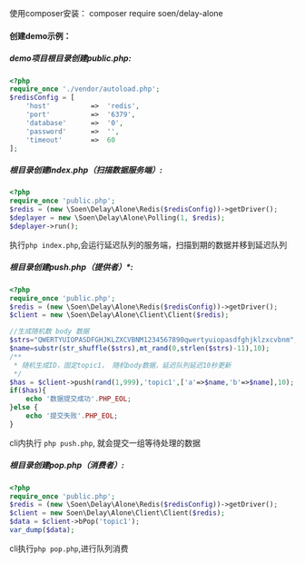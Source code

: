 使用composer安装：
composer require soen/delay-alone

#### 创建demo示例：
##### demo项目根目录创建public.php:
```php
<?php
require_once './vendor/autoload.php';
$redisConfig = [
    'host'          =>  'redis',
    'port'          =>  '6379',
    'database'      =>  '0',
    'password'      =>  '',
    'timeout'       =>  60
];
```
##### 根目录创建index.php（扫描数据服务端）:
```php
<?php
require_once 'public.php';
$redis = (new \Soen\Delay\Alone\Redis($redisConfig))->getDriver();
$deplayer = new \Soen\Delay\Alone\Polling(1, $redis);
$deplayer->run();
```
执行`php index.php`,会运行延迟队列的服务端，扫描到期的数据并移到延迟队列

##### 根目录创建push.php（提供者）*:
```php
<?php
require_once 'public.php';
$redis = (new \Soen\Delay\Alone\Redis($redisConfig))->getDriver();
$client = new \Soen\Delay\Alone\Client\Client($redis);

//生成随机数 body 数据
$strs="QWERTYUIOPASDFGHJKLZXCVBNM1234567890qwertyuiopasdfghjklzxcvbnm";
$name=substr(str_shuffle($strs),mt_rand(0,strlen($strs)-11),10);
/**
 * 随机生成ID，固定topic1， 随机body数据，延迟队列延迟10秒更新
 */
$has = $client->push(rand(1,999),'topic1',['a'=>$name,'b'=>$name],10);
if($has){
    echo '数据提交成功'.PHP_EOL;
}else {
    echo '提交失败'.PHP_EOL;
}

```
cli内执行 `php push.php`, 就会提交一组等待处理的数据

##### 根目录创建pop.php（消费者）:
```php
<?php
require_once 'public.php';
$redis = (new \Soen\Delay\Alone\Redis($redisConfig))->getDriver();
$client = new Soen\Delay\Alone\Client\Client($redis);
$data = $client->bPop('topic1');
var_dump($data);
```
cli执行`php pop.php`,进行队列消费























